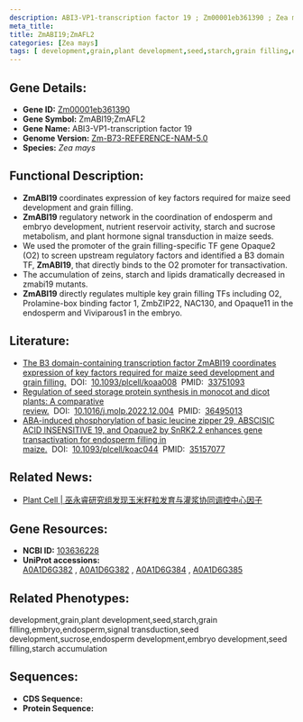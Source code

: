 ```yaml
---
description: ABI3-VP1-transcription factor 19 ; Zm00001eb361390 ; Zea mays
meta_title:
title: ZmABI19;ZmAFL2
categories: [Zea mays]
tags: [ development,grain,plant development,seed,starch,grain filling,embryo,endosperm,signal transduction,seed development,sucrose,endosperm development,embryo development,seed filling,starch accumulation ]
---
```


## Gene Details:
- **Gene ID:**	[Zm00001eb361390]()
- **Gene Symbol:** ZmABI19;ZmAFL2
- **Gene Name:** ABI3-VP1-transcription factor 19
- **Genome Version:** [Zm-B73-REFERENCE-NAM-5.0]()
- **Species:** *Zea mays*

## Functional Description:
   - **ZmABI19** coordinates expression of key factors required for maize seed development and grain filling.
   - **ZmABI19** regulatory network in the coordination of endosperm and embryo development, nutrient reservoir activity, starch and sucrose metabolism, and plant hormone signal transduction in maize seeds.
   - We used the promoter of the grain filling-specific TF gene Opaque2 (O2) to screen upstream regulatory factors and identified a B3 domain TF, **ZmABI19**, that directly binds to the O2 promoter for transactivation.
   - The accumulation of zeins, starch and lipids dramatically decreased in zmabi19 mutants.
   - **ZmABI19** directly regulates multiple key grain filling TFs including O2, Prolamine-box binding factor 1, ZmbZIP22, NAC130, and Opaque11 in the endosperm and Viviparous1 in the embryo.

## Literature:
   - [The B3 domain-containing transcription factor ZmABI19 coordinates expression of key factors required for maize seed development and grain filling.]( https://academic.oup.com/plcell/article/33/1/104/5998674?login=true)&nbsp;&nbsp;DOI:&nbsp;&nbsp;[10.1093/plcell/koaa008](https://academic.oup.com/plcell/article/33/1/104/5998674?login=true)&nbsp;&nbsp;PMID:&nbsp;&nbsp;[33751093](https://pubmed.ncbi.nlm.nih.gov/33751093/)
   - [Regulation of seed storage protein synthesis in monocot and dicot plants: A comparative review.]( https://www.cell.com/molecular-plant/fulltext/S1674-2052(22)00439-7?_returnURL=https%3A%2F%2Flinkinghub.elsevier.com%2Fretrieve%2Fpii%2FS1674205222004397%3Fshowall%3Dtrue)&nbsp;&nbsp;DOI:&nbsp;&nbsp;[10.1016/j.molp.2022.12.004](https://www.cell.com/molecular-plant/fulltext/S1674-2052(22)00439-7?_returnURL=https%3A%2F%2Flinkinghub.elsevier.com%2Fretrieve%2Fpii%2FS1674205222004397%3Fshowall%3Dtrue)&nbsp;&nbsp;PMID:&nbsp;&nbsp;[36495013](https://pubmed.ncbi.nlm.nih.gov/36495013/)
   - [ABA-induced phosphorylation of basic leucine zipper 29, ABSCISIC ACID INSENSITIVE 19, and Opaque2 by SnRK2.2 enhances gene transactivation for endosperm filling in maize.]( https://academic.oup.com/plcell/article/34/5/1933/6528333)&nbsp;&nbsp;DOI:&nbsp;&nbsp;[10.1093/plcell/koac044](https://academic.oup.com/plcell/article/34/5/1933/6528333)&nbsp;&nbsp;PMID:&nbsp;&nbsp;[35157077](https://pubmed.ncbi.nlm.nih.gov/35157077/)

## Related News:
   - [Plant Cell | 巫永睿研究组发现玉米籽粒发育与灌浆协同调控中心因子](https://mp.weixin.qq.com/s?__biz=Mzg3MDEwNDEyMg==&mid=2247500597&idx=2&sn=9ab1e8420e854dcb77eab9eb3d018ae9&chksm=ce906e60f9e7e776fecedd24879247f09d375475409475bc1e9e57296acd85a3bcb0b182b5b0&scene=27#wechat_redirect)

## Gene Resources:
- **NCBI ID:** [103636228](https://www.ncbi.nlm.nih.gov/gene/?term=103636228)
- **UniProt accessions:** [A0A1D6G382](https://www.uniprot.org/uniprotkb/A0A1D6G382/entry)&nbsp;,&nbsp;[A0A1D6G382](https://www.uniprot.org/uniprotkb/A0A1D6G382/entry)&nbsp;,&nbsp;[A0A1D6G384](https://www.uniprot.org/uniprotkb/A0A1D6G384/entry)&nbsp;,&nbsp;[A0A1D6G385](https://www.uniprot.org/uniprotkb/A0A1D6G385/entry)

## Related Phenotypes:
development,grain,plant development,seed,starch,grain filling,embryo,endosperm,signal transduction,seed development,sucrose,endosperm development,embryo development,seed filling,starch accumulation

## Sequences:
- **CDS Sequence:**
- **Protein Sequence:**
